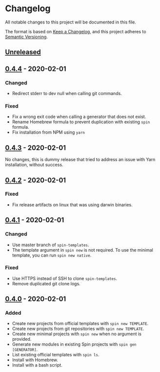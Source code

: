 # Changelog

All notable changes to this project will be documented in this file.

The format is based on [Keep a Changelog](https://keepachangelog.com/en/1.0.0/),
and this project adheres to [Semantic Versioning](https://semver.org/spec/v2.0.0.html).

## [Unreleased]

## [0.4.4] - 2020-02-01

### Changed

- Redirect stderr to dev null when calling git commands.

### Fixed

- Fix a wrong exit code when calling a generator that does not exist.
- Rename Homebrew formula to prevent duplication with existing `spin` formula.
- Fix installation from NPM using `yarn`

## [0.4.3] - 2020-02-01

No changes, this is dummy release that tried to address an issue with Yarn installation, without success.

## [0.4.2] - 2020-02-01

### Fixed

- Fix release artifacts on linux that was using darwin binaries.

## [0.4.1] - 2020-02-01

### Changed

- Use master branch of `spin-templates`.
- The template argument in `spin new` is not required. To use the minimal template, you can run `spin new native`.

### Fixed

- Use HTTPS instead of SSH to clone `spin-templates`.
- Remove duplicated git clone logs.

## [0.4.0] - 2020-02-01

### Added

- Create new projects from official templates with `spin new TEMPLATE`.
- Create new projects from git repositories with `spin new TEMPLATE`.
- Create new minimal projects with `spin new` when no argument is provided.
- Generate new modules in existing Spin projects with `spin gen [GENERATOR]`.
- List existing official templates with `spin ls`.
- Install with Homebrew.
- Install with a bash script.

[Unreleased]: https://github.com/tmattio/spin/compare/v0.4.4...HEAD
[0.4.4]: https://github.com/tmattio/spin/compare/v0.4.3...v0.4.4
[0.4.3]: https://github.com/tmattio/spin/compare/v0.4.2...v0.4.3
[0.4.2]: https://github.com/tmattio/spin/compare/v0.4.1...v0.4.2
[0.4.1]: https://github.com/tmattio/spin/compare/v0.4.0...v0.4.1
[0.4.0]: https://github.com/tmattio/spin/releases/tag/v0.4.0

